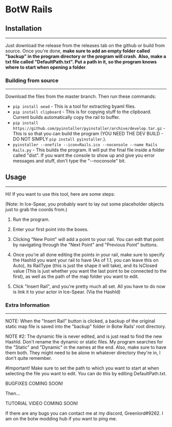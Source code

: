 # BotW Rails

## Installation
-------------

Just download the release from the releases tab on the github or build from source. Once you're done, **make sure to add an empty folder called "backup" in the program directory or the program will crash**. **Also, make a txt file called "DefaultPath.txt". Put a path in it, so the program knows where to start when opening a folder**.

### Building from source
--------------------
Download the files from the master branch. Then run these commands:
- ```pip install oead``` - This is a tool for extracting byaml files.
- ```pip install clipboard``` - This is for copying stuff to the clipboard. Current builds automatically copy the rail to buffer.
- ```pip install https://github.com/pyinstaller/pyinstaller/archive/develop.tar.gz``` - This is so that you can build the program (YOU NEED THE DEV BUILD - DO NOT SIMPLY ```pip install pyinstaller```.).
- ```pyinstaller --onefile --icon=Rails.ico --noconsole --name Rails Rails.py``` - This builds the program. It will put the final file inside a folder called "dist". If you want the console to show up and give you error messages and stuff, don't type the "--noconsole" bit.

## Usage
-------

Hi! If you want to use this tool, here are some steps:

(Note: In Ice-Spear, you probably want to lay out some placeholder objects just to grab the coords from.)

1. Run the program.

2. Enter your first point into the boxes. 

3. Clicking "New Point" will add a point to your rail. You can edit that point by navigating through the "Next Point" and "Previous Point" buttons.

4. Once you're all done editing the points in your rail, make sure to specify the HashId you want your rail to have (As of 1.1, you can leave this on Auto), 
its RailType (this is just the shape it will take), and its IsClosed value (This is just whether you want the last point to be connected to the first), 
as well as the path of the map folder you want to edit.

5. Click "Insert Rail", and you're pretty much all set. All you have to do now is link it to your actor in Ice-Spear. (Via the HashId)

### Extra Information
----------------------

NOTE: When the "Insert Rail" button is clicked, a backup of the original static map file is saved into the "backup" folder in Botw Rails' root directory.

NOTE #2: The dynamic file is never edited, and is just read to find the new HashId. Don't rename the dynamic or static files. My program searches for the "Static" and "Dynamic" in the names at the end. Also, make sure to have them both. They might need to be alone in whatever directory they're in, I don't quite remember.

#Important!
Make sure to set the path to which you want to start at when selecting the file you want to edit. You can do this by editing DefaultPath.txt.

BUGFIXES COMING SOON!

Then...

TUTORIAL VIDEO COMING SOON!


If there are any bugs you can contact me at my discord, Greenlord#9262. I am on the botw modding hub if you want to ping me.
